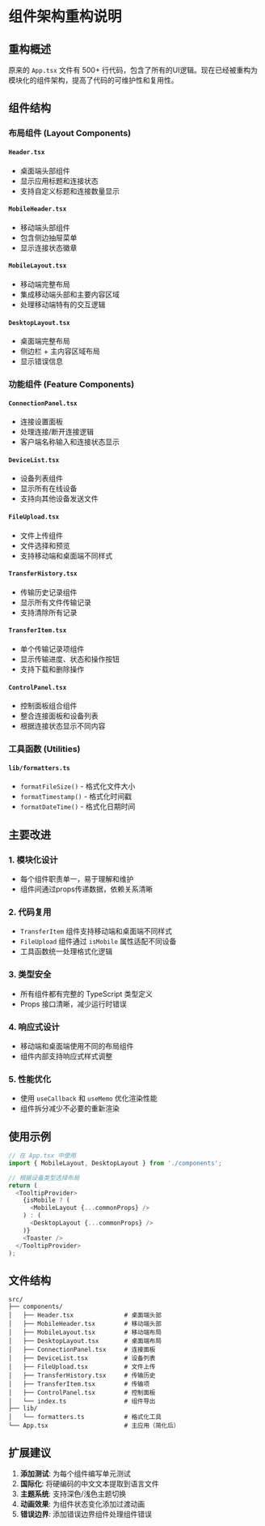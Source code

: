 # 组件架构重构说明

## 重构概述

原来的 `App.tsx` 文件有 500+ 行代码，包含了所有的UI逻辑。现在已经被重构为模块化的组件架构，提高了代码的可维护性和复用性。

## 组件结构

### 布局组件 (Layout Components)

#### `Header.tsx`
- 桌面端头部组件
- 显示应用标题和连接状态
- 支持自定义标题和连接数量显示

#### `MobileHeader.tsx`
- 移动端头部组件
- 包含侧边抽屉菜单
- 显示连接状态徽章

#### `MobileLayout.tsx`
- 移动端完整布局
- 集成移动端头部和主要内容区域
- 处理移动端特有的交互逻辑

#### `DesktopLayout.tsx`
- 桌面端完整布局
- 侧边栏 + 主内容区域布局
- 显示错误信息

### 功能组件 (Feature Components)

#### `ConnectionPanel.tsx`
- 连接设置面板
- 处理连接/断开连接逻辑
- 客户端名称输入和连接状态显示

#### `DeviceList.tsx`
- 设备列表组件
- 显示所有在线设备
- 支持向其他设备发送文件

#### `FileUpload.tsx`
- 文件上传组件
- 文件选择和预览
- 支持移动端和桌面端不同样式

#### `TransferHistory.tsx`
- 传输历史记录组件
- 显示所有文件传输记录
- 支持清除所有记录

#### `TransferItem.tsx`
- 单个传输记录项组件
- 显示传输进度、状态和操作按钮
- 支持下载和删除操作

#### `ControlPanel.tsx`
- 控制面板组合组件
- 整合连接面板和设备列表
- 根据连接状态显示不同内容

### 工具函数 (Utilities)

#### `lib/formatters.ts`
- `formatFileSize()` - 格式化文件大小
- `formatTimestamp()` - 格式化时间戳
- `formatDateTime()` - 格式化日期时间

## 主要改进

### 1. 模块化设计
- 每个组件职责单一，易于理解和维护
- 组件间通过props传递数据，依赖关系清晰

### 2. 代码复用
- `TransferItem` 组件支持移动端和桌面端不同样式
- `FileUpload` 组件通过 `isMobile` 属性适配不同设备
- 工具函数统一处理格式化逻辑

### 3. 类型安全
- 所有组件都有完整的 TypeScript 类型定义
- Props 接口清晰，减少运行时错误

### 4. 响应式设计
- 移动端和桌面端使用不同的布局组件
- 组件内部支持响应式样式调整

### 5. 性能优化
- 使用 `useCallback` 和 `useMemo` 优化渲染性能
- 组件拆分减少不必要的重新渲染

## 使用示例

```typescript
// 在 App.tsx 中使用
import { MobileLayout, DesktopLayout } from './components';

// 根据设备类型选择布局
return (
  <TooltipProvider>
    {isMobile ? (
      <MobileLayout {...commonProps} />
    ) : (
      <DesktopLayout {...commonProps} />
    )}
    <Toaster />
  </TooltipProvider>
);
```

## 文件结构

```
src/
├── components/
│   ├── Header.tsx              # 桌面端头部
│   ├── MobileHeader.tsx        # 移动端头部
│   ├── MobileLayout.tsx        # 移动端布局
│   ├── DesktopLayout.tsx       # 桌面端布局
│   ├── ConnectionPanel.tsx     # 连接面板
│   ├── DeviceList.tsx          # 设备列表
│   ├── FileUpload.tsx          # 文件上传
│   ├── TransferHistory.tsx     # 传输历史
│   ├── TransferItem.tsx        # 传输项
│   ├── ControlPanel.tsx        # 控制面板
│   └── index.ts                # 组件导出
├── lib/
│   └── formatters.ts           # 格式化工具
└── App.tsx                     # 主应用（简化后）
```

## 扩展建议

1. **添加测试**: 为每个组件编写单元测试
2. **国际化**: 将硬编码的中文文本提取到语言文件
3. **主题系统**: 支持深色/浅色主题切换
4. **动画效果**: 为组件状态变化添加过渡动画
5. **错误边界**: 添加错误边界组件处理组件错误